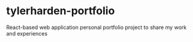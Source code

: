# tylerharden-portfolio
React-based web application personal portfolio project to share my work and experiences
